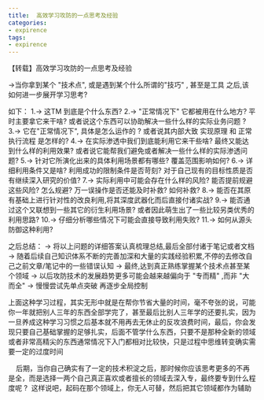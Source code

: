 ```yaml
---
title:  高效学习攻防的一点思考及经验
categories:
- expirence
tags:
- expirence
---
```


【转载】高效学习攻防的一点思考及经验

->当你拿到某个 "技术点", 或是遇到某个什么所谓的"技巧" , 甚至是工具 之后,该如何进一步展开学习思考? 

如下：
1.-> 这TM 到底是个什么东西?
2.-> "正常情况下" 它都被用在什么地方? 平时主要拿它来干啥? 或者说这个东西可以协助解决一些什么样的实际业务问题 ?
3.-> 它在"正常情况下", 具体是怎么运作的 ? 或者说其内部大致 实现原理 和 正常执行流程 是怎样的?
4.-> 在实际渗透中我们到底能利用它来干些啥? 最终又能达到什么样的利用效果? 或者说它能帮我们避免或者解决一些什么样的实际渗透问题?
5.-> 针对它所演化出来的具体利用场景都有哪些? 覆盖范围影响如何?
6.-> 详细利用条件又是啥? 利用成功的限制条件是否苛刻? 对于自己现有的目标性质是否有继续深入研究的价值?
7.-> 实际利用中可能会存在什么样的风险? 能否提前规避这些风险? 怎么规避? 万一误操作是否还能及时补救? 如何补救?
8.-> 能否在其原有基础上进行针对性的改良利用,将其深度武器化而后直接付诸实战?
9.-> 能否通过这个又联想到一些其它的衍生利用场景? 或者因此萌生出了一些比较另类优秀的利用思路?
10.-> 仔细分析哪些情况下可能会直接导致利用失败?
11.-> 如何从源头防御这种利用?

之后总结：
-> 将以上问题的详细答案认真梳理总结,最后全部付诸于笔记或者文档
-> 随着后续自己知识体系不断的完善加深和大量的实践经验积累,不停的去修改自己之前文章/笔记中的一些错误认知
-> 最终,达到真正熟练掌握某个技术点甚至某个领域
-> 以后攻防技术的发展趋势更多可能会越来越偏向于 "专而精" ,而非 "大而全"
-> 慢慢尝试先单点突破 再逐步全局控制

上面这种学习过程，其实无形中就是在帮你节省大量的时间，毫不夸张的说，可能你一年就把别人三年的东西全部学完了，甚至最后比别人三年学的还要扎实，因为一旦养成这种学习习惯之后基本就不用再去无休止的反攻浪费时间，最后，你会发现只要自己基础掌握的足够扎实，后面不管学什么东西，只要不是那种全新的领域或者非常高精尖的东西通常情况下入门都相对比较快，只是过程中思维转变确实需要一定的过度时间

    后期，当你自己确实有了一定的技术积淀之后，那时候你应该思考更多的不再是全，而是选择一两个自己真正喜欢或者擅长的领域去深入专，最终要专到什么程度呢 ?  这样说吧，起码在那个领域上，你无人可替，然后把其它领域都作为辅助
